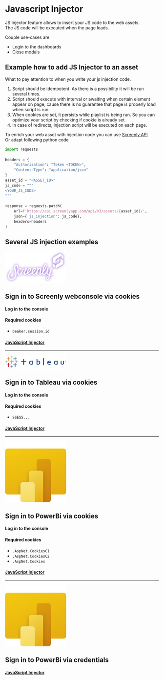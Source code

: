 # Javascript Injector

JS Injector feature allows to insert your JS code to the web assets.\
The JS code will be executed when the page loads.

Couple use-cases are
 - Login to the dashboards
 - Close modals


## Example how to add JS Injector to an asset

What to pay attention to when you write your js injection code.

1. Script should be idempotent. As there is a possibility it will be run several times.
2. Script should execute with interval or awaiting when certain element appear on page, cause there is no guarantee that page is properly load when script is run.
3. When cookies are set, it persists while playlist is being run. So you can optimize your script by checking if cookie is already set.
4. In case of redirects, injection script will be executed on each page.

To enrich your web asset with injection code you can use [Screenly API](https://developer.screenlyapp.com/#operation/assets_partial_update) \
Or adapt following python code

```python
import requests

headers = {
    "Authorization": "Token <TOKEN>",
    "Content-Type": "application/json"
}
asset_id = "<ASSET_ID>"
js_code = """
<YOUR_JS_CODE>
"""

response = requests.patch(
    url=f'https://api.screenlyapp.com/api/v3/assets/{asset_id}/',
    json={'js_injection': js_code},
    headers=headers
)
```

## Several JS injection examples


<img src="../images/screenly-logo.png" alt="Screenly logo" width="200"/>

## Sign in to Screenly webconsole via cookies

#### Log in to the console

#### Required cookies 
- `beaker.session.id`

#### [JavaScript Injector](https://github.com/Screenly/playground/tree/master/javascript-injectors/screenly-signin-via-cookies.js)

---

<img src="../images/tableau-logo.png" alt="Tableau logo" width="200"/>

## Sign in to Tableau via cookies

#### Log in to the console

#### Required cookies
- `SSESS...`

#### [JavaScript Injector](https://github.com/Screenly/playground/tree/master/javascript-injectors/tableau-via-cookies.js)

---

<img src="../images/powerbi-logo.png" alt="PowerBi logo" width="200"/>

## Sign in to PowerBi via cookies

#### Log in to the console

#### Required cookies
- `.AspNet.CookiesC1`
- `.AspNet.CookiesC2`
- `.AspNet.Cookies`

#### [JavaScript Injector](https://github.com/Screenly/playground/tree/master/javascript-injectors/powerbi-signin-via-cookies.js)

---

<img src="../images/powerbi-logo.png" alt="PowerBi logo" width="200"/>

## Sign in to PowerBi via credentials

#### [JavaScript Injector](https://github.com/Screenly/playground/tree/master/javascript-injectors/powerbi-signin-via-credentials.js)
